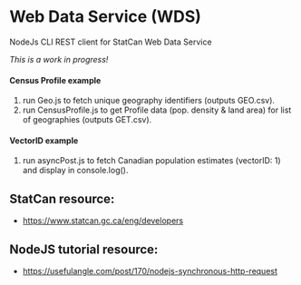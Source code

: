 # Web Data Service (WDS) 
NodeJs CLI REST client for StatCan Web Data Service

*This is a work in progress!*

#### Census Profile example
1. run Geo.js to fetch unique geography identifiers (outputs GEO.csv).
2. run CensusProfile.js to get Profile data (pop. density & land area) for list of geographies (outputs GET.csv).

#### VectorID example
1. run asyncPost.js to fetch Canadian population estimates (vectorID: 1) and display in console.log().

## StatCan resource:
* https://www.statcan.gc.ca/eng/developers

## NodeJS tutorial resource:
* https://usefulangle.com/post/170/nodejs-synchronous-http-request
